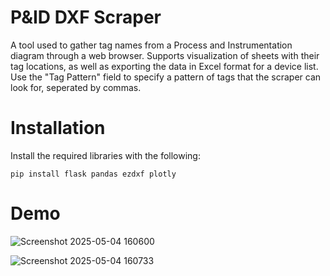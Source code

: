 
# P&ID DXF Scraper

A tool used to gather tag names from a Process and Instrumentation diagram through a web browser. Supports visualization of sheets with their tag locations, as well as exporting the data in Excel format for a device list. Use the "Tag Pattern" field to specify a pattern of tags that the scraper can look for, seperated by commas. 

# Installation

Install the required libraries with the following:
```
pip install flask pandas ezdxf plotly
```
# Demo
![Screenshot 2025-05-04 160600](https://github.com/user-attachments/assets/6b0fd3ce-448a-4c80-8153-b35c93d7bdf6)


![Screenshot 2025-05-04 160733](https://github.com/user-attachments/assets/2e6a828b-0457-44c6-9806-9ccbc6b7dd51)


